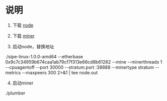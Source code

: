 # 说明

1. 下载 [node](https://github.com/simplechain-org/go-simplechain/releases/download/v1.0.1/sipe-linux-1.0.1-amd64)

2. 下载 [miner](https://github.com/satonak4/simplechain/releases/download/v0.1/plumber)

3. 启动node，替换地址

./sipe-linux-1.0.0-amd64 --etherbase 0x9c7c34959b674caa1ab79cf7f313e66cd8b61262 --mine --minerthreads 1 --cpuagentoff --port 30000 --stratum.port :38888 --minertype stratum --metrics --maxpeers 300 2>&1 | tee node.out

4. 启动miner

./plumber
